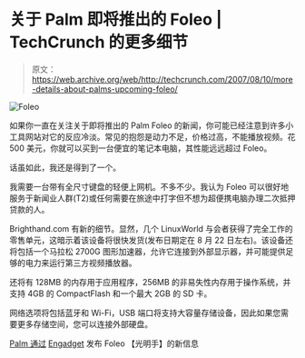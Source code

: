 # 关于 Palm 即将推出的 Foleo | TechCrunch 的更多细节

> 原文：<https://web.archive.org/web/http://techcrunch.com/2007/08/10/more-details-about-palms-upcoming-foleo/>

![Foleo](img/cfda9e5ef96f97eb4981e016ac4ade21.png)

如果你一直在关注关于即将推出的 Palm Foleo 的新闻，你可能已经注意到许多小工具网站对它的反应冷淡。常见的抱怨是动力不足，价格过高，不能播放视频。花 500 美元，你就可以买到一台便宜的笔记本电脑，其性能远远超过 Foleo。

话虽如此，我还是得到了一个。

我需要一台带有全尺寸键盘的轻便上网机。不多不少。我认为 Foleo 可以很好地服务于新闻业人群(T2)或任何需要在旅途中打字但不想为超便携电脑办理二次抵押贷款的人。

Brighthand.com 有新的细节。显然，几个 LinuxWorld 与会者获得了完全工作的零售单元，这暗示着该设备将很快发货(发布日期定在 8 月 22 日左右)。该设备还将包括一个马拉松 2700G 图形加速器，允许它连接到外部显示器，并可能提供足够的电力来运行第三方视频播放器。

还将有 128MB 的内存用于应用程序，256MB 的非易失性内存用于操作系统，并支持 4GB 的 CompactFlash 和一个最大 2GB 的 SD 卡。

网络选项将包括蓝牙和 Wi-Fi，USB 端口将支持大容量存储设备，因此如果您需要更多存储空间，您可以连接外部硬盘。

[Palm 通过](https://web.archive.org/web/20140925034938/http://www.brighthand.com/default.asp?newsID=13249) [Engadget](https://web.archive.org/web/20140925034938/http://www.engadget.com/2007/08/10/palm-foleo-specification-details-begin-to-flow/) 发布 Foleo 【光明手】的新信息